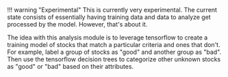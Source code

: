 !!! warning "Experimental"
    This is currently very experimental. The current state consists of essentially having training data and data to analyze get processed by the model. However, that's about it. 

The idea with this analysis module is to leverage tensorflow to create a training model of stocks that match a particular criteria and ones that don't. For example, label a group of stocks as "good" and another group as "bad". Then use the tensorflow decision trees to categorize other unknown stocks as "good" or "bad" based on their attributes.